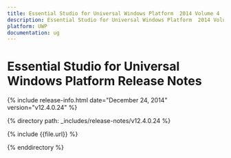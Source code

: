 ```yaml
---
title: Essential Studio for Universal Windows Platform  2014 Volume 4   Release Notes  
description: Essential Studio for Universal Windows Platform  2014 Volume 4   Release Notes  
platform: UWP
documentation: ug
---
```


# Essential Studio for Universal Windows Platform  Release Notes  

{% include release-info.html date="December 24, 2014"  version="v12.4.0.24" %} 


{% directory path: _includes/release-notes/v12.4.0.24 %}

{% include {{file.url}} %}

{% enddirectory %}